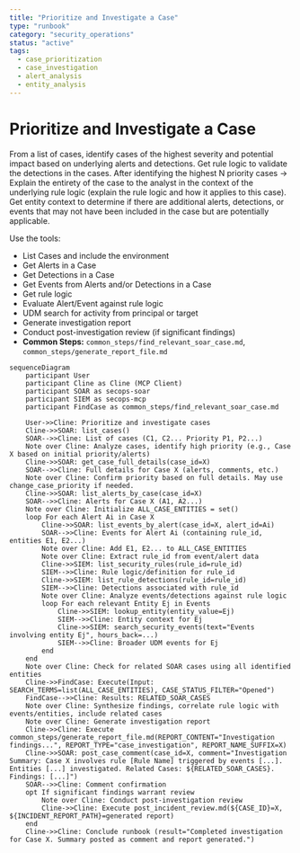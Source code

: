 ```yaml
---
title: "Prioritize and Investigate a Case"
type: "runbook"
category: "security_operations"
status: "active"
tags:
  - case_prioritization
  - case_investigation
  - alert_analysis
  - entity_analysis
---
```


# Prioritize and Investigate a Case

From a list of cases, identify cases of the highest severity and potential impact based on underlying alerts and detections. Get rule logic to validate the detections in the cases. After identifying the highest N priority cases -> Explain the entirety of the case to the analyst in the context of the underlying rule logic (explain the rule logic and how it applies to this case). Get entity context to determine if there are additional alerts, detections, or events that may not have been included in the case but are potentially applicable.

Use the tools:


 * List Cases and include the environment
 * Get Alerts in a Case
 * Get Detections in a Case
 * Get Events from Alerts and/or Detections in a Case
 * Get rule logic
 * Evaluate Alert/Event against rule logic
 * UDM search for activity from principal or target
 * Generate investigation report
 * Conduct post-investigation review (if significant findings)
 * **Common Steps:** `common_steps/find_relevant_soar_case.md`, `common_steps/generate_report_file.md`

```mermaid
sequenceDiagram
    participant User
    participant Cline as Cline (MCP Client)
    participant SOAR as secops-soar
    participant SIEM as secops-mcp
    participant FindCase as common_steps/find_relevant_soar_case.md

    User->>Cline: Prioritize and investigate cases
    Cline->>SOAR: list_cases()
    SOAR-->>Cline: List of cases (C1, C2... Priority P1, P2...)
    Note over Cline: Analyze cases, identify high priority (e.g., Case X based on initial priority/alerts)
    Cline->>SOAR: get_case_full_details(case_id=X)
    SOAR-->>Cline: Full details for Case X (alerts, comments, etc.)
    Note over Cline: Confirm priority based on full details. May use change_case_priority if needed.
    Cline->>SOAR: list_alerts_by_case(case_id=X)
    SOAR-->>Cline: Alerts for Case X (A1, A2...)
    Note over Cline: Initialize ALL_CASE_ENTITIES = set()
    loop For each Alert Ai in Case X
        Cline->>SOAR: list_events_by_alert(case_id=X, alert_id=Ai)
        SOAR-->>Cline: Events for Alert Ai (containing rule_id, entities E1, E2...)
        Note over Cline: Add E1, E2... to ALL_CASE_ENTITIES
        Note over Cline: Extract rule_id from event/alert data
        Cline->>SIEM: list_security_rules(rule_id=rule_id)
        SIEM-->>Cline: Rule logic/definition for rule_id
        Cline->>SIEM: list_rule_detections(rule_id=rule_id)
        SIEM-->>Cline: Detections associated with rule_id
        Note over Cline: Analyze events/detections against rule logic
        loop For each relevant Entity Ej in Events
            Cline->>SIEM: lookup_entity(entity_value=Ej)
            SIEM-->>Cline: Entity context for Ej
            Cline->>SIEM: search_security_events(text="Events involving entity Ej", hours_back=...)
            SIEM-->>Cline: Broader UDM events for Ej
        end
    end
    Note over Cline: Check for related SOAR cases using all identified entities
    Cline->>FindCase: Execute(Input: SEARCH_TERMS=list(ALL_CASE_ENTITIES), CASE_STATUS_FILTER="Opened")
    FindCase-->>Cline: Results: RELATED_SOAR_CASES
    Note over Cline: Synthesize findings, correlate rule logic with events/entities, include related cases
    Note over Cline: Generate investigation report
    Cline->>Cline: Execute common_steps/generate_report_file.md(REPORT_CONTENT="Investigation findings...", REPORT_TYPE="case_investigation", REPORT_NAME_SUFFIX=X)
    Cline->>SOAR: post_case_comment(case_id=X, comment="Investigation Summary: Case X involves rule [Rule Name] triggered by events [...]. Entities [...] investigated. Related Cases: ${RELATED_SOAR_CASES}. Findings: [...]")
    SOAR-->>Cline: Comment confirmation
    opt If significant findings warrant review
        Note over Cline: Conduct post-investigation review
        Cline->>Cline: Execute post_incident_review.md(${CASE_ID}=X, ${INCIDENT_REPORT_PATH}=generated report)
    end
    Cline->>Cline: Conclude runbook (result="Completed investigation for Case X. Summary posted as comment and report generated.")

```
